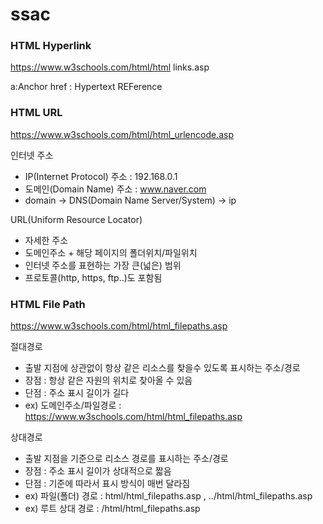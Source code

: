 # ssac


### HTML Hyperlink
https://www.w3schools.com/html/html links.asp

a:Anchor
href : Hypertext REFerence

### HTML URL
https://www.w3schools.com/html/html_urlencode.asp

인터넷 주소
- IP(Internet Protocol) 주소 : 192.168.0.1
- 도메인(Domain Name) 주소 : www.naver.com
- domain -> DNS(Domain Name Server/System) -> ip

URL(Uniform Resource Locator)
- 자세한 주소
- 도메인주소 + 해당 페이지의 폴더위치/파일위치
- 인터넷 주소를 표현하는 가장 큰(넓은) 범위
- 프로토콜(http, https, ftp..)도 포함됨


### HTML File Path
https://www.w3schools.com/html/html_filepaths.asp


절대경로
- 출발 지점에 상관없이 항상 같은 리소스를 찾을수 있도록 표시하는 주소/경로
- 장점 : 항상 같은 자원의 위치로 찾아올 수 있음
- 단점 : 주소 표시 길이가 길다
- ex) 도메인주소/파일경로 : https://www.w3schools.com/html/html_filepaths.asp


상대경로
- 출발 지점을 기준으로 리소스 경로를 표시하는 주소/경로
- 장점 : 주소 표시 길이가 상대적으로 짧음
- 단점 : 기준에 따라서 표시 방식이 매번 달라짐
- ex) 파일(폴더) 경로 : html/html_filepaths.asp , ../html/html_filepaths.asp
- ex) 루트 상대 경로 : /html/html_filepaths.asp

